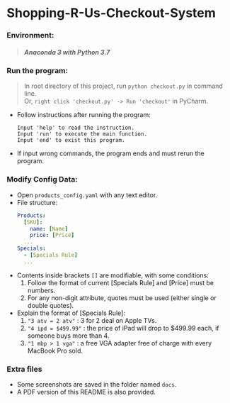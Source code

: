 # Shopping-R-Us-Checkout-System

### Environment: 
> ##### Anaconda 3 with Python 3.7

### Run the program:
> In root directory of this project, run `python checkout.py` in command line.  
> Or, `right click 'checkout.py' -> Run 'checkout'` in PyCharm.  
* Follow instructions after running the program: 
  ```
  Input 'help' to read the instruction. 
  Input 'run' to execute the main function. 
  Input 'end' to exist this program. 
  ```
* If input wrong commands, the program ends and must rerun the program.

### Modify Config Data:
* Open `products_config.yaml` with any text editor.  
* File structure:
  ```yaml
  Products:
    [SKU]:
      name: [Name]
      price: [Price]
    ...
  Specials:
    - [Specials Rule]
    ...
  ```
* Contents inside brackets `[]` are modifiable, with some conditions:
  1. Follow the format of current [Specials Rule] and [Price] must be numbers.
  2. For any non-digit attribute, quotes must be used (either single or double quotes).
* Explain the format of [Specials Rule]:
  1. `"3 atv = 2 atv"` : 3 for 2 deal on Apple TVs.
  2. `"4 ipd = $499.99"` : the price of iPad will drop to $499.99 each, if someone buys more than 4.
  3. `"1 mbp > 1 vga"` : a free VGA adapter free of charge with every MacBook Pro sold.  
 
### Extra files
* Some screenshots are saved in the folder named `docs`.
* A PDF version of this README is also provided.  
